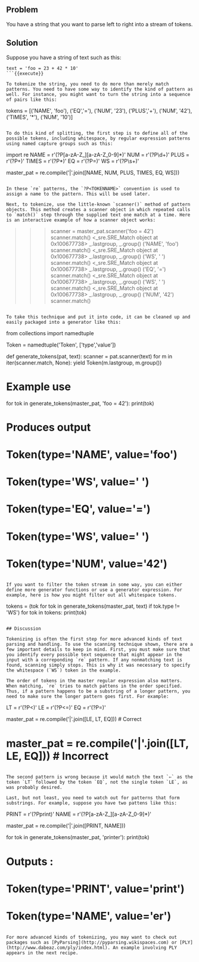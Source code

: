 ## Problem

You have a string that you want to parse left to right into a stream of tokens.

## Solution

Suppose you have a string of text such as this:

```
text = 'foo = 23 + 42 * 10'
```{{execute}}

To tokenize the string, you need to do more than merely match patterns. You need to have some way to identify the kind of pattern as well. For instance, you might want to turn the string into a sequence of pairs like this:

```
tokens = [('NAME', 'foo'), ('EQ','='), ('NUM', '23'), ('PLUS','+'),
          ('NUM', '42'), ('TIMES', '*'), ('NUM', '10')]
```{{execute}}

To do this kind of splitting, the first step is to define all of the possible tokens, including whitespace, by regular expression patterns using named capture groups such as this:

```
import re
NAME = r'(?P<NAME>[a-zA-Z_][a-zA-Z_0-9]*)'
NUM  = r'(?P<NUM>\d+)'
PLUS = r'(?P<PLUS>\+)'
TIMES = r'(?P<TIMES>\*)'
EQ    = r'(?P<EQ>=)'
WS    = r'(?P<WS>\s+)'

master_pat = re.compile('|'.join([NAME, NUM, PLUS, TIMES, EQ, WS]))
```{{execute}}

In these `re` patterns, the `?P<TOKENNAME>` convention is used to assign a name to the pattern. This will be used later.

Next, to tokenize, use the little-known `scanner()` method of pattern objects. This method creates a scanner object in which repeated calls to `match()` step through the supplied text one match at a time. Here is an interactive example of how a scanner object works:

```
>>> scanner = master_pat.scanner('foo = 42')
>>> scanner.match()
<_sre.SRE_Match object at 0x100677738>
>>> _.lastgroup, _.group()
('NAME', 'foo')
>>> scanner.match()
<_sre.SRE_Match object at 0x100677738>
>>> _.lastgroup, _.group()
('WS', ' ')
>>> scanner.match()
<_sre.SRE_Match object at 0x100677738>
>>> _.lastgroup, _.group()
('EQ', '=')
>>> scanner.match()
<_sre.SRE_Match object at 0x100677738>
>>> _.lastgroup, _.group()
('WS', ' ')
>>> scanner.match()
<_sre.SRE_Match object at 0x100677738>
>>> _.lastgroup, _.group()
('NUM', '42')
>>> scanner.match()
>>>
```{{execute}}

To take this technique and put it into code, it can be cleaned up and easily packaged into a generator like this:

```
from collections import namedtuple

Token = namedtuple('Token', ['type','value'])

def generate_tokens(pat, text):
    scanner = pat.scanner(text)
    for m in iter(scanner.match, None):
        yield Token(m.lastgroup, m.group())

# Example use
for tok in generate_tokens(master_pat, 'foo = 42'):
    print(tok)

# Produces output
# Token(type='NAME', value='foo')
# Token(type='WS', value=' ')
# Token(type='EQ', value='=')
# Token(type='WS', value=' ')
# Token(type='NUM', value='42')
```{{execute}}

If you want to filter the token stream in some way, you can either define more generator functions or use a generator expression. For example, here is how you might filter out all whitespace tokens.

```
tokens = (tok for tok in generate_tokens(master_pat, text)
          if tok.type != 'WS')
for tok in tokens:
    print(tok)
```{{execute}}

## Discussion

Tokenizing is often the first step for more advanced kinds of text parsing and handling. To use the scanning technique shown, there are a few important details to keep in mind. First, you must make sure that you identify every possible text sequence that might appear in the input with a correponding `re` pattern. If any nonmatching text is found, scanning simply stops. This is why it was necessary to specify the whitespace (`WS`) token in the example.

The order of tokens in the master regular expression also matters. When matching, `re` tries to match pattens in the order specified. Thus, if a pattern happens to be a substring of a longer pattern, you need to make sure the longer pattern goes first. For example:

```
LT = r'(?P<LT><)'
LE = r'(?P<LE><=)'
EQ = r'(?P<EQ>=)'

master_pat = re.compile('|'.join([LE, LT, EQ]))    # Correct
# master_pat = re.compile('|'.join([LT, LE, EQ]))  # Incorrect
```{{execute}}

The second pattern is wrong because it would match the text `⇐` as the token `LT` followed by the token `EQ`, not the single token `LE`, as was probably desired.

Last, but not least, you need to watch out for patterns that form substrings. For example, suppose you have two pattens like this:

```
PRINT = r'(?P<PRINT>print)'
NAME  = r'(?P<NAME>[a-zA-Z_][a-zA-Z_0-9]*)'

master_pat = re.compile('|'.join([PRINT, NAME]))

for tok in generate_tokens(master_pat, 'printer'):
    print(tok)

# Outputs :
#  Token(type='PRINT', value='print')
#  Token(type='NAME', value='er')
```{{execute}}

For more advanced kinds of tokenizing, you may want to check out packages such as [PyParsing](http://pyparsing.wikispaces.com) or [PLY](http://www.dabeaz.com/ply/index.html). An example involving PLY appears in the next recipe.